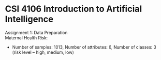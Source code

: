 # CSI 4106 Introduction to Artificial Intelligence <br/>

Assignment 1: Data Preparation <br/>
Maternal Health Risk: <br/>
- Number of samples: 1013, Number of attributes: 6, Number of classes: 3 (risk level – high, medium, low)
